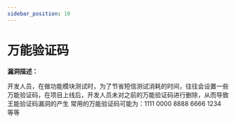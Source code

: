 ```yaml
---
sidebar_position: 10
---
```


# 万能验证码

**漏洞描述：**

开发人员，在做功能模块测试时，为了节省短信测试消耗的时间，往往会设置一些万能验证码，在项目上线后，开发人员未对之前的万能验证码进行删除，从而导致王能验证码漏洞的产生
常用的万能验证码可能为：1111 0000 8888 6666 1234 等等


